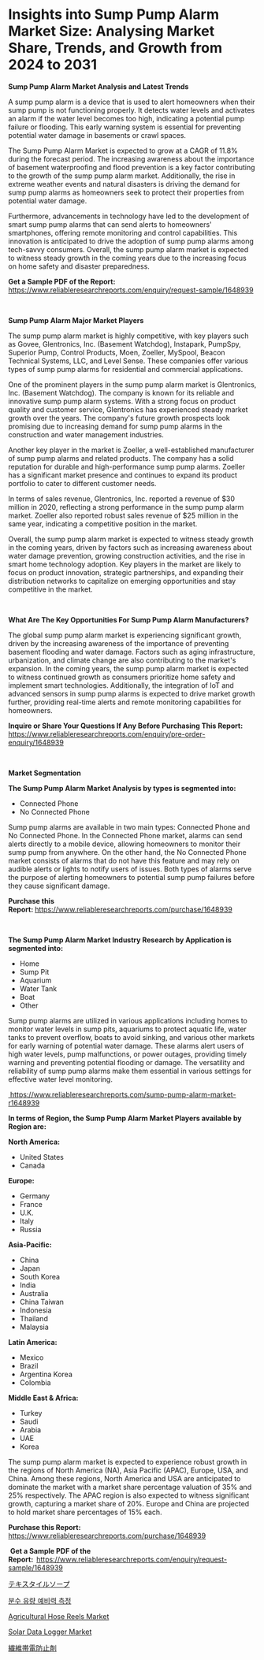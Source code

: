 <p><h1>Insights into Sump Pump Alarm Market Size: Analysing Market Share, Trends, and Growth from 2024 to 2031</h1></p><p><strong>Sump Pump Alarm Market Analysis and Latest Trends</strong></p>
<p><p>A sump pump alarm is a device that is used to alert homeowners when their sump pump is not functioning properly. It detects water levels and activates an alarm if the water level becomes too high, indicating a potential pump failure or flooding. This early warning system is essential for preventing potential water damage in basements or crawl spaces.</p><p>The Sump Pump Alarm Market is expected to grow at a CAGR of 11.8% during the forecast period. The increasing awareness about the importance of basement waterproofing and flood prevention is a key factor contributing to the growth of the sump pump alarm market. Additionally, the rise in extreme weather events and natural disasters is driving the demand for sump pump alarms as homeowners seek to protect their properties from potential water damage.</p><p>Furthermore, advancements in technology have led to the development of smart sump pump alarms that can send alerts to homeowners' smartphones, offering remote monitoring and control capabilities. This innovation is anticipated to drive the adoption of sump pump alarms among tech-savvy consumers. Overall, the sump pump alarm market is expected to witness steady growth in the coming years due to the increasing focus on home safety and disaster preparedness.</p></p>
<p><strong>Get a Sample PDF of the Report:&nbsp;</strong> <a href="https://www.reliableresearchreports.com/enquiry/request-sample/1648939">https://www.reliableresearchreports.com/enquiry/request-sample/1648939</a></p>
<p>&nbsp;</p>
<p><strong>Sump Pump Alarm Major Market Players</strong></p>
<p><p>The sump pump alarm market is highly competitive, with key players such as Govee, Glentronics, Inc. (Basement Watchdog), Instapark, PumpSpy, Superior Pump, Control Products, Moen, Zoeller, MySpool, Beacon Technical Systems, LLC, and Level Sense. These companies offer various types of sump pump alarms for residential and commercial applications.</p><p>One of the prominent players in the sump pump alarm market is Glentronics, Inc. (Basement Watchdog). The company is known for its reliable and innovative sump pump alarm systems. With a strong focus on product quality and customer service, Glentronics has experienced steady market growth over the years. The company's future growth prospects look promising due to increasing demand for sump pump alarms in the construction and water management industries.</p><p>Another key player in the market is Zoeller, a well-established manufacturer of sump pump alarms and related products. The company has a solid reputation for durable and high-performance sump pump alarms. Zoeller has a significant market presence and continues to expand its product portfolio to cater to different customer needs.</p><p>In terms of sales revenue, Glentronics, Inc. reported a revenue of $30 million in 2020, reflecting a strong performance in the sump pump alarm market. Zoeller also reported robust sales revenue of $25 million in the same year, indicating a competitive position in the market.</p><p>Overall, the sump pump alarm market is expected to witness steady growth in the coming years, driven by factors such as increasing awareness about water damage prevention, growing construction activities, and the rise in smart home technology adoption. Key players in the market are likely to focus on product innovation, strategic partnerships, and expanding their distribution networks to capitalize on emerging opportunities and stay competitive in the market.</p></p>
<p>&nbsp;</p>
<p><strong>What Are The Key Opportunities For Sump Pump Alarm Manufacturers?</strong></p>
<p><p>The global sump pump alarm market is experiencing significant growth, driven by the increasing awareness of the importance of preventing basement flooding and water damage. Factors such as aging infrastructure, urbanization, and climate change are also contributing to the market's expansion. In the coming years, the sump pump alarm market is expected to witness continued growth as consumers prioritize home safety and implement smart technologies. Additionally, the integration of IoT and advanced sensors in sump pump alarms is expected to drive market growth further, providing real-time alerts and remote monitoring capabilities for homeowners.</p></p>
<p><strong>Inquire or Share Your Questions If Any Before Purchasing This Report:</strong> <a href="https://www.reliableresearchreports.com/enquiry/pre-order-enquiry/1648939">https://www.reliableresearchreports.com/enquiry/pre-order-enquiry/1648939</a></p>
<p>&nbsp;</p>
<p><strong>Market Segmentation</strong></p>
<p><strong>The Sump Pump Alarm Market Analysis by types is segmented into:</strong></p>
<p><ul><li>Connected Phone</li><li>No Connected Phone</li></ul></p>
<p><p>Sump pump alarms are available in two main types: Connected Phone and No Connected Phone. In the Connected Phone market, alarms can send alerts directly to a mobile device, allowing homeowners to monitor their sump pump from anywhere. On the other hand, the No Connected Phone market consists of alarms that do not have this feature and may rely on audible alerts or lights to notify users of issues. Both types of alarms serve the purpose of alerting homeowners to potential sump pump failures before they cause significant damage.</p></p>
<p><strong>Purchase this Report:&nbsp;</strong><a href="https://www.reliableresearchreports.com/purchase/1648939">https://www.reliableresearchreports.com/purchase/1648939</a></p>
<p>&nbsp;</p>
<p><strong>The Sump Pump Alarm Market Industry Research by Application is segmented into:</strong></p>
<p><ul><li>Home</li><li>Sump Pit</li><li>Aquarium</li><li>Water Tank</li><li>Boat</li><li>Other</li></ul></p>
<p><p>Sump pump alarms are utilized in various applications including homes to monitor water levels in sump pits, aquariums to protect aquatic life, water tanks to prevent overflow, boats to avoid sinking, and various other markets for early warning of potential water damage. These alarms alert users of high water levels, pump malfunctions, or power outages, providing timely warning and preventing potential flooding or damage. The versatility and reliability of sump pump alarms make them essential in various settings for effective water level monitoring.</p></p>
<p><a href="https://www.reliableresearchreports.com/sump-pump-alarm-market-r1648939">&nbsp;https://www.reliableresearchreports.com/sump-pump-alarm-market-r1648939</a></p>
<p><strong>In terms of Region, the Sump Pump Alarm Market Players available by Region are:</strong></p>
<p>
    <p> <strong> North America: </strong>
        <ul>
            <li>United States</li>
            <li>Canada</li>
        </ul>
        </p> 
    <p> <strong> Europe: </strong>
        <ul>
            <li>Germany</li>
            <li>France</li>
            <li>U.K.</li>
            <li>Italy</li>
            <li>Russia</li>
        </ul>
        </p> 
    <p> <strong> Asia-Pacific: </strong>
        <ul>
            <li>China</li>
            <li>Japan</li>
            <li>South Korea</li>
            <li>India</li>
            <li>Australia</li>
            <li>China Taiwan</li>
            <li>Indonesia</li>
            <li>Thailand</li>
            <li>Malaysia</li>
        </ul>
        </p> 
    <p> <strong> Latin America: </strong>
        <ul>
            <li>Mexico</li>
            <li>Brazil</li>
            <li>Argentina Korea</li>
            <li>Colombia</li>
        </ul>
        </p> 
    <p> <strong> Middle East & Africa: </strong>
        <ul>
            <li>Turkey</li>
            <li>Saudi</li>
            <li>Arabia</li>
            <li>UAE</li>
            <li>Korea</li>
        </ul>
    </p>
    </p>
<p><p>The sump pump alarm market is expected to experience robust growth in the regions of North America (NA), Asia Pacific (APAC), Europe, USA, and China. Among these regions, North America and USA are anticipated to dominate the market with a market share percentage valuation of 35% and 25% respectively. The APAC region is also expected to witness significant growth, capturing a market share of 20%. Europe and China are projected to hold market share percentages of 15% each.</p></p>
<p><strong>Purchase this Report: </strong><a href="https://www.reliableresearchreports.com/purchase/1648939">https://www.reliableresearchreports.com/purchase/1648939</a></p>
<p>&nbsp;<strong>Get a Sample PDF of the Report:&nbsp;&nbsp;</strong><a href="https://www.reliableresearchreports.com/enquiry/request-sample/1648939">https://www.reliableresearchreports.com/enquiry/request-sample/1648939</a></p>
<p><strong></strong></p>
<p><p><a href="https://github.com/lily-u-genius/Market-Research-Report-List-1/blob/main/664433630122.md">テキスタイルソープ</a></p><p><a href="https://github.com/JackieFauhey9089475/Market-Research-Report-List-1/blob/main/739789927803.md">분수 유량 예비력 측정</a></p><p><a href="https://github.com/nathandecarvalho/Market-Research-Report-List-2/blob/main/agricultural-hose-reels-market.md">Agricultural Hose Reels Market</a></p><p><a href="https://github.com/kosella/Market-Research-Report-List-2/blob/main/solar-data-logger-market.md">Solar Data Logger Market</a></p><p><a href="https://github.com/sghwr779811674/Market-Research-Report-List-1/blob/main/267951630123.md">繊維帯電防止剤</a></p></p>